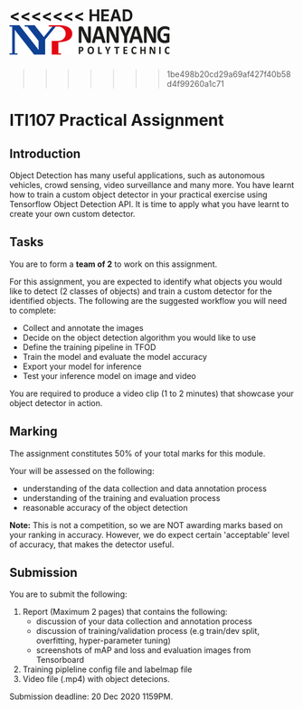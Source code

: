 <<<<<<< HEAD
![nyplogo](nb_images/nyplogo.png)
=======
>>>>>>> 1be498b20cd29a69af427f40b58d4f99260a1c71


# ITI107 Practical Assignment 

## Introduction 

Object Detection has many useful applications, such as autonomous vehicles, crowd sensing, video surveillance and many more. You have learnt how to train a custom object detector in your practical exercise using Tensorflow Object Detection API. It is time to apply what you have learnt to create your own custom detector.

## Tasks

You are to form a **team of 2** to work on this assignment. 

For this assignment, you are expected to identify what objects you would like to detect (2 classes of objects) and train a custom detector for the identified objects. The following are the suggested workflow you will need to complete:

- Collect and annotate the images
- Decide on the object detection algorithm you would like to use
- Define the training pipeline in TFOD 
- Train the model and evaluate the model accuracy
- Export your model for inference
- Test your inference model on image and video 

You are required to produce a video clip (1 to 2 minutes) that showcase your object detector in action.

## Marking 

The assignment constitutes 50% of your total marks for this module. 

Your will be assessed on the following: 

- understanding of the data collection and data annotation process 
- understanding of the training and evaluation process
- reasonable accuracy of the object detection

**Note:** This is not a competition, so we are NOT awarding marks based on your ranking in accuracy. However, we do expect certain 'acceptable' level of accuracy, that makes the detector useful.


## Submission

You are to submit the following: 

1. Report (Maximum 2 pages) that contains the following: 
   - discussion of your data collection and annotation process
   - discussion of training/validation process (e.g train/dev split, overfitting, hyper-parameter tuning)
   - screenshots of mAP and loss and evaluation images from Tensorboard 
2. Training pipleline config file and labelmap file
3. Video file (.mp4) with object detecions. 


Submission deadline: 20 Dec 2020 1159PM.



